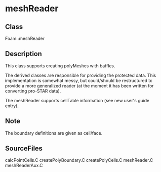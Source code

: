 # meshReader 
## Class
Foam::meshReader

## Description
This class supports creating polyMeshes with baffles.

The derived classes are responsible for providing the protected data.
This implementation is somewhat messy, but could/should be restructured
to provide a more generalized reader (at the moment it has been written
for converting pro-STAR data).

The meshReader supports cellTable information (see new user's guide entry).

## Note
The boundary definitions are given as cell/face.

## SourceFiles
calcPointCells.C
createPolyBoundary.C
createPolyCells.C
meshReader.C
meshReaderAux.C

